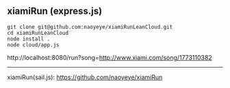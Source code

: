 
## xiamiRun (express.js)


```
git clone git@github.com:naoyeye/xiamiRunLeanCloud.git
cd xiamiRunLeanCloud
node install .
node cloud/app.js
```

http://localhost:8080/run?song=http://www.xiami.com/song/1773110382


----
xiamiRun(sail.js):  https://github.com/naoyeye/xiamiRun